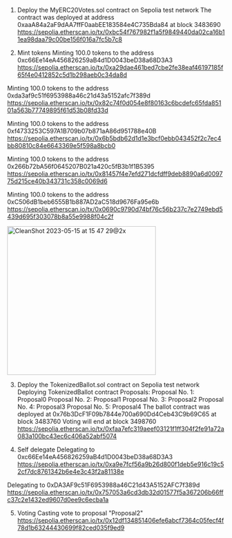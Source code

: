 1. Deploy the MyERC20Votes.sol contract on Sepolia test network
The contract was deployed at address 0xaaA84a2aF9dAA7ffF0aabEE183584e4C735Bda84 at block 3483690
https://sepolia.etherscan.io/tx/0xbc54f767982f1a5f9849440da02ca16b11ea98daa79c00be156f016a7fc5b7c8

2. Mint tokens
Minting 100.0 tokens to the address 0xc66Ee14eA456826259aB4d1D0043beD38a68D3A3
https://sepolia.etherscan.io/tx/0xa29dae461bed7cbe2fe38eaf46197185f65f4e0412852c5d1b298aeb0c34da8d

Minting 100.0 tokens to the address 0xda3af9c51f6953988a46c21d43a5152afc7f389d
https://sepolia.etherscan.io/tx/0x82c74f0d054e8f80163c6bcdefc65fda85101a563b77749895f61d53b08fd33d

Minting 100.0 tokens to the address 0xf4733253C597A1B709b07b871aA86d951788e40B
https://sepolia.etherscan.io/tx/0x6b5bdb62d1d1e3bcf0ebb043452f2c7ec4bb80810c84e6643369e5f598a8bcb0

Minting 100.0 tokens to the address 0x266b72bA56f0645207B021a420c5fB3b1f1B5395
https://sepolia.etherscan.io/tx/0x81457f4e7efd271dcfdff9deb8890a6d009775d215ce40b343731c358c0069d6

Minting 100.0 tokens to the address 0xC506dB1beb6555B1b887AD2aC518d9676Fa95e6b
https://sepolia.etherscan.io/tx/0x0690c9790d74bf76c56b237c7e2749ebd5439d695f303078b8a55e9988f04c2f

<img width="344" alt="CleanShot 2023-05-15 at 15 47 29@2x" src="https://github.com/LStan/Encode-Club-Solidity-Bootcamp-Weekend-Projects/assets/24606613/f4773b9b-dda8-4115-86c4-7b998fef9f60">

3. Deploy the TokenizedBallot.sol contract on Sepolia test network
Deploying TokenizedBallot contract
Proposals: 
Proposal No. 1: Proposal0
Proposal No. 2: Proposal1
Proposal No. 3: Proposal2
Proposal No. 4: Proposal3
Proposal No. 5: Proposal4
The ballot contract was deployed at 0x76b3DcF1F09b7844e700a690Dd4Ceb43C9b69C65 at block 3483760
Voting will end at block 3498760
https://sepolia.etherscan.io/tx/0xfaa7efc319aeef03121f1ff304f2fe91a72a083a100bc43ec6c406a52abf5074

4. Self delegate
Delegating to 0xc66Ee14eA456826259aB4d1D0043beD38a68D3A3
https://sepolia.etherscan.io/tx/0xa9e7fcf56a9b26d800f1deb5e916c19c52cf7dc8761342b6e4e3c43f2a81138e

Delegating to 0xDA3AF9c51F6953988a46C21d43A5152AFC7f389d
https://sepolia.etherscan.io/tx/0x757053a6cd3db32d01577f5a367206b66ffc37c2e1432ed9607d0ee9c6ecba1a

5. Voting
Casting vote to proposal "Proposal2"
https://sepolia.etherscan.io/tx/0x12df134851406efe6abcf7364c05fecf4f78d1b63244430699f82ced035f9ed9

